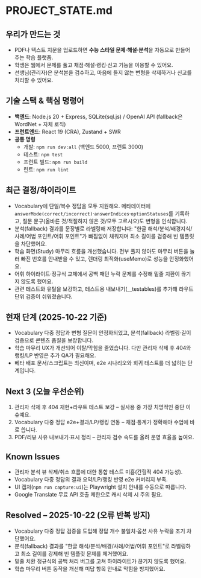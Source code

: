 # PROJECT_STATE.md

## 우리가 만드는 것
- PDF나 텍스트 지문을 업로드하면 **수능 스타일 문제·해설·분석**을 자동으로 만들어 주는 학습 플랫폼.
- 학생은 웹에서 문제를 풀고 채점·해설·랭킹·신고 기능을 이용할 수 있어요.
- 선생님(관리자)은 분석본을 검수하고, 마음에 들지 않는 변형을 삭제하거나 신고를 처리할 수 있어요.

## 기술 스택 & 핵심 명령어
- **백엔드**: Node.js 20 + Express, SQLite(sql.js) / OpenAI API (fallback은 WordNet + 자체 로직)
- **프런트엔드**: React 19 (CRA), Zustand + SWR
- **공통 명령**
  - 개발: `npm run dev:all` (백엔드 5000, 프런트 3000)
  - 테스트: `npm test`
  - 프런트 빌드: `npm run build`
  - 린트: `npm run lint`

## 최근 결정/하이라이트
- Vocabulary에 단일/복수 정답을 모두 지원해요. 메타데이터에 `answerMode(correct/incorrect)`·`answerIndices`·`optionStatuses`를 기록하고, 질문 문구(올바른 것/적절하지 않은 것/모두 고르시오)도 변형을 인식합니다.
- 분석(fallback) 결과를 문장별로 라벨링해 저장합니다: "한글 해석/분석/배경지식/사례/어법 포인트/어휘 포인트"가 빠짐없이 채워지며 최소 길이를 검증해 빈 템플릿을 차단했어요.
- 학습 화면(Study) 마무리 흐름을 개선했습니다. 전부 풀지 않아도 마무리 버튼을 눌러 빠진 번호를 안내받을 수 있고, 렌더링 최적화(useMemo)로 성능을 안정화했어요.
- 어휘 하이라이트·정규식 교체에서 공백 패턴 누락 문제를 수정해 밑줄 치환이 끊기지 않도록 했어요.
- 관련 테스트와 유틸을 보강하고, 테스트용 내보내기(__testables)를 추가해 라우트 단위 검증이 쉬워졌습니다.

## 현재 단계 (2025-10-22 기준)
- Vocabulary 다중 정답과 변형 질문이 안정화되었고, 분석(fallback) 라벨링·길이 검증으로 콘텐츠 품질을 보장합니다.
- 학습 마무리 UX가 개선되어 이탈/막힘을 줄였습니다. 다만 관리자 삭제 후 404와 랭킹/LP 반영은 추가 QA가 필요해요.
- 베타 배포 문서/스크립트는 최신이며, e2e 시나리오와 회귀 테스트를 더 넓히는 단계입니다.

## Next 3 (오늘 우선순위)
1. 관리자 삭제 후 404 재현+라우트 테스트 보강 – 실사용 중 가장 치명적인 중단 이슈예요.
2. Vocabulary 다중 정답 e2e+결과/LP/랭킹 연동 – 채점·통계가 정확해야 수업에 바로 씁니다.
3. PDF/리뷰 사유 내보내기·표시 정리 – 관리자 검수 속도를 올려 운영 효율을 높여요.

## Known Issues
- 관리자 분석 뷰 삭제/취소 흐름에 대한 통합 테스트 미흡(간헐적 404 가능성).
- Vocabulary 다중 정답의 결과 요약/LP/랭킹 반영 e2e 커버리지 부족.
- UI 캡처(`npm run capture:ui`)는 Playwright 설치 안내를 수동으로 따릅니다.
- Google Translate 무료 API 호출 제한으로 캐시 삭제 시 주의 필요.

## Resolved – 2025-10-22 (오류 반복 방지)
- Vocabulary 다중 정답 검증을 도입해 정답 개수 불일치·옵션 사유 누락을 조기 차단했어요.
- 분석(fallback) 결과를 "한글 해석/분석/배경/사례/어법/어휘 포인트"로 라벨링하고 최소 길이를 강제해 빈 템플릿 문제를 제거했어요.
- 밑줄 치환 정규식의 공백 처리 버그를 고쳐 하이라이트가 끊기지 않도록 했어요.
- 학습 마무리 버튼 동작을 개선해 미답 항목 안내로 막힘을 방지했어요.
